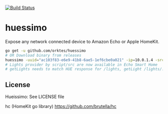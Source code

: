 [![Build Status](https://travis-ci.org/orktes/huessimo.svg?branch=master)](https://travis-ci.org/orktes/huessimo)

# huessimo

Expose any network connected device to Amazon Echo or Apple HomeKit.

```bash
go get -u github.com/orktes/huessimo
# OR Download binary from releases
huessimo -uuid="ac103f83-e6e9-41b8-6ae5-1ef6cbe0a021" -ip=10.0.1.4 -src examples/simple.js
# Lights provider by script/src are now available in Echo Smart Home
# getLights needs to match HUE response for /lights, getLight /lights/:id, setLightState PUT /lights/:id/state
```

## License
Hueissimo: See LICENSE file

hc (HomeKit go library) https://github.com/brutella/hc
